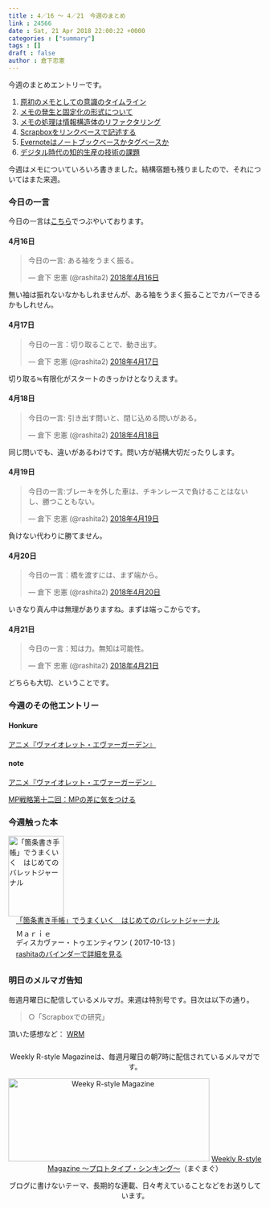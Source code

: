 ```yaml
---
title : 4／16 〜 4／21　今週のまとめ
link : 24566
date : Sat, 21 Apr 2018 22:00:22 +0000
categories : ["summary"]
tags : []
draft : false
author : 倉下忠憲
---
```


今週のまとめエントリーです。
 
<ol>
<li><a href="https://rashita.net/blog/?p=24497" title="原初のメモとしての意識のタイムライン – R-style">原初のメモとしての意識のタイムライン</a></li>
<li><a href="https://rashita.net/blog/?p=24508" title="メモの発生と固定化の形式について – R-style">メモの発生と固定化の形式について</a></li>
<li><a href="https://rashita.net/blog/?p=24518" title="メモの処理は情報構造体のリファクタリング – R-style">メモの処理は情報構造体のリファクタリング</a></li>
<li><a href="https://rashita.net/blog/?p=24530" title="Scrapboxをリンクベースで記述する – R-style">Scrapboxをリンクベースで記述する</a></li>
<li><a href="https://rashita.net/blog/?p=24547" title="Evernoteはノートブックベースかタグベースか – R-style">Evernoteはノートブックベースかタグベースか</a></li>
<li><a href="https://rashita.net/blog/?p=24557" title="デジタル時代の知的生産の技術の課題 – R-style">デジタル時代の知的生産の技術の課題</a></li>
</ol>

今週はメモについていろいろ書きました。結構宿題も残りましたので、それについてはまた来週。

<h3>今日の一言</h3>

今日の一言は<a href="http://twitter.com/rashita2 ">こちら</a>でつぶやいております。

<h4>4月16日</h4>

<blockquote class="twitter-tweet" data-lang="ja"><p lang="ja" dir="ltr">今日の一言: ある袖をうまく振る。</p>&mdash; 倉下 忠憲 (@rashita2) <a href="https://twitter.com/rashita2/status/985732833795690496?ref_src=twsrc%5Etfw">2018年4月16日</a></blockquote>
<script async src="https://platform.twitter.com/widgets.js" charset="utf-8"></script>

無い袖は振れないなかもしれませんが、ある袖をうまく振ることでカバーできるかもしれせん。

<h4>4月17日</h4>

<blockquote class="twitter-tweet" data-lang="ja"><p lang="ja" dir="ltr">今日の一言：切り取ることで、動き出す。</p>&mdash; 倉下 忠憲 (@rashita2) <a href="https://twitter.com/rashita2/status/986100929605742593?ref_src=twsrc%5Etfw">2018年4月17日</a></blockquote>
<script async src="https://platform.twitter.com/widgets.js" charset="utf-8"></script>

切り取る≒有限化がスタートのきっかけとなりえます。

<h4>4月18日</h4>

<blockquote class="twitter-tweet" data-lang="ja"><p lang="ja" dir="ltr">今日の一言: 引き出す問いと、閉じ込める問いがある。</p>&mdash; 倉下 忠憲 (@rashita2) <a href="https://twitter.com/rashita2/status/986481594281046016?ref_src=twsrc%5Etfw">2018年4月18日</a></blockquote>
<script async src="https://platform.twitter.com/widgets.js" charset="utf-8"></script>

同じ問いでも、違いがあるわけです。問い方が結構大切だったりします。

<h4>4月19日</h4>

<blockquote class="twitter-tweet" data-lang="ja"><p lang="ja" dir="ltr">今日の一言:ブレーキを外した車は、チキンレースで負けることはないし、勝つこともない。</p>&mdash; 倉下 忠憲 (@rashita2) <a href="https://twitter.com/rashita2/status/986850172037562368?ref_src=twsrc%5Etfw">2018年4月19日</a></blockquote>
<script async src="https://platform.twitter.com/widgets.js" charset="utf-8"></script>

負けない代わりに勝てません。

<h4>4月20日</h4>

<blockquote class="twitter-tweet" data-lang="ja"><p lang="ja" dir="ltr">今日の一言：橋を渡すには、まず端から。</p>&mdash; 倉下 忠憲 (@rashita2) <a href="https://twitter.com/rashita2/status/987326648805556224?ref_src=twsrc%5Etfw">2018年4月20日</a></blockquote>
<script async src="https://platform.twitter.com/widgets.js" charset="utf-8"></script>

いきなり真ん中は無理がありますね。まずは端っこからです。

<h4>4月21日</h4>

<blockquote class="twitter-tweet" data-lang="ja"><p lang="ja" dir="ltr">今日の一言：知は力。無知は可能性。</p>&mdash; 倉下 忠憲 (@rashita2) <a href="https://twitter.com/rashita2/status/987618318419869701?ref_src=twsrc%5Etfw">2018年4月21日</a></blockquote>
<script async src="https://platform.twitter.com/widgets.js" charset="utf-8"></script>

どちらも大切、ということです。

<h3>今週のその他エントリー</h3>

<H4>Honkure</H4>

<a href="http://honkure.net/rbook/archives/2697" title="アニメ『ヴァイオレット・エヴァーガーデン』 – Honkure">アニメ『ヴァイオレット・エヴァーガーデン』</a>

<H4>note</H4>

<a href="https://note.mu/rashita/n/n6b670725cdf1" title="アニメ『ヴァイオレット・エヴァーガーデン』｜倉下忠憲｜note">アニメ『ヴァイオレット・エヴァーガーデン』</a>

<a href="https://note.mu/rashita/n/nd9485849603c" title="MP戦略第十二回：MPの差に気をつける｜倉下忠憲｜note">MP戦略第十二回：MPの差に気をつける</a>


<H3>今週触った本</H3>

<div class="mm-middle" style="margin-bottom:0px;"><div class="mm-image" style="float:left;"><a href="http://www.amazon.co.jp/exec/obidos/ASIN/B076D9QPCW/rashita1000-22/ref=nosim" target="_blank"><img src="https://images-fe.ssl-images-amazon.com/images/I/51nGWUD6Q1L._SL160_.jpg" alt="「箇条書き手帳」でうまくいく　はじめてのバレットジャーナル" title="「箇条書き手帳」でうまくいく　はじめてのバレットジャーナル" width="110" height="160" border="0" /></a></div><div class="mm-content" style="float:left;margin-left:15px;line-height:120%"><div class="mm-title" style="line-height:120%"><a href="http://www.amazon.co.jp/exec/obidos/ASIN/B076D9QPCW/rashita1000-22/ref=nosim" target="_blank">「箇条書き手帳」でうまくいく　はじめてのバレットジャーナル</a></div><div class="mm-detail" style="margin-top:10px;">Ｍａｒｉｅ<br />ディスカヴァー・トゥエンティワン ( 2017-10-13 )<br /><div style="margin:7px 0px"><a href="http://mediamarker.net/u/rashita/?asin=B076D9QPCW" target="_blank">rashitaのバインダーで詳細を見る</a></div></div></div><div style="clear:left"></div></div>

<h3>明日のメルマガ告知</h3>

毎週月曜日に配信しているメルマガ。来週は特別号です。目次は以下の通り。

<blockquote>
○「Scrapboxでの研究」
</blockquote>


頂いた感想など：
<a class="twitter-timeline"  href="https://twitter.com/rashita2/timelines/427262290753097729"  data-widget-id="427265271171010561">WRM</a>
    <script>!function(d,s,id){var js,fjs=d.getElementsByTagName(s)[0],p=/^http:/.test(d.location)?'http':'https';if(!d.getElementById(id)){js=d.createElement(s);js.id=id;js.src=p+"://platform.twitter.com/widgets.js";fjs.parentNode.insertBefore(js,fjs);}}(document,"script","twitter-wjs");</script>


<div style="text-align:center;margin-top:25px;">
Weekly R-style Magazineは、毎週月曜日の朝7時に配信されているメルマガです。

<a href="http://www.mag2.com/m/0001185133.html" target="_blank"><img src="http://rashita.net/blog/wp-content/uploads/2010/09/mmbanner.jpg" alt="Weeky R-style Magazine" width="400" height="165" class="alignnone size-full wp-image-12201" /></a>
<a href="http://www.mag2.com/m/0001185133.html" target="_blank">Weekly R-style Magazine ～プロトタイプ・シンキング～</a>（まぐまぐ）

ブログに書けないテーマ、長期的な連載、日々考えていることなどをお送りしています。
</div> 
